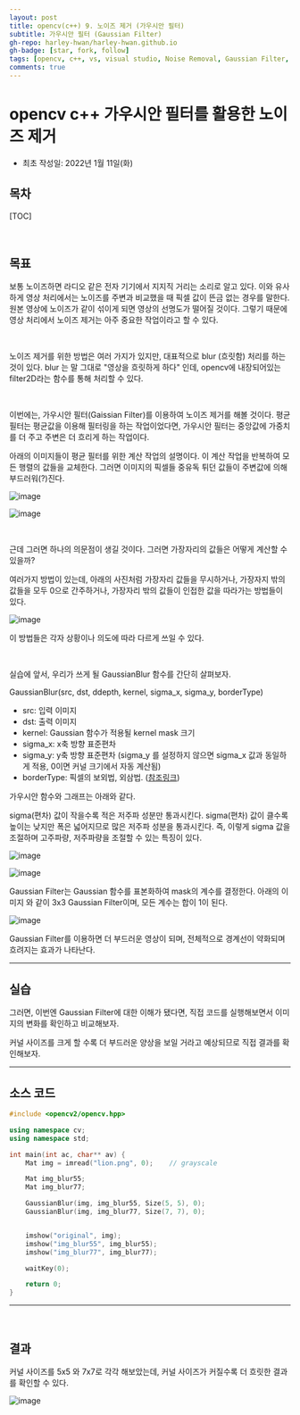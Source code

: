 ```yaml
---
layout: post
title: opencv(c++) 9. 노이즈 제거 (가우시안 필터)
subtitle: 가우시안 필터 (Gaussian Filter)
gh-repo: harley-hwan/harley-hwan.github.io
gh-badge: [star, fork, follow]
tags: [opencv, c++, vs, visual studio, Noise Removal, Gaussian Filter, Gaussian Blur]
comments: true
---
```


# opencv c++ 가우시안 필터를 활용한 노이즈 제거

- 최초 작성일: 2022년 1월 11일(화)

## 목차

[TOC]

<br/>

## 목표

보통 노이즈하면 라디오 같은 전자 기기에서 지지직 거리는 소리로 알고 있다.
이와 유사하게 영상 처리에서는 노이즈를 주변과 비교했을 때 픽셀 값이 뜬금 없는 경우를 말한다.
원본 영상에 노이즈가 같이 섞이게 되면 영상의 선명도가 떨어질 것이다.
그렇기 때문에 영상 처리에서 노이즈 제거는 아주 중요한 작업이라고 할 수 있다.

<br/>

노이즈 제거를 위한 방법은 여러 가지가 있지만, 대표적으로 blur (흐릿함) 처리를 하는 것이 있다.
blur 는 말 그대로 "영상을 흐릿하게 하다" 인데, opencv에 내장되어있는 filter2D라는 함수를 통해 처리할 수 있다.

<br/>

이번에는, 가우시안 필터(Gaissian Filter)를 이용하여 노이즈 제거를 해볼 것이다.
평균 필터는 평균값을 이용해 필터링을 하는 작업이었다면,
가우시안 필터는 중앙값에 가중치를 더 주고 주변은 더 흐리게 하는 작업이다.

아래의 이미지들이 평균 필터를 위한 계산 작업의 설명이다. 이 계산 작업을 반복하여 모든 행렬의 값들을 교체한다.
그러면 이미지의 픽셀들 중유독 튀던 값들이 주변값에 의해 부드러워(?)진다.

![image](https://user-images.githubusercontent.com/68185569/148881478-e4d0df32-cb19-4f78-a85a-12c1b9d93886.png)

![image](https://user-images.githubusercontent.com/68185569/148881663-98099297-e1d4-4856-b071-b5f3ec72e789.png)

<br/>

근데 그러면 하나의 의문점이 생길 것이다. 그러면 가장자리의 값들은 어떻게 계산할 수 있을까?

여러가지 방법이 있는데, 아래의 사진처럼 가장자리 값들을 무시하거나, 가장자지 밖의 값들을 모두 0으로 간주하거나, 가장자리 밖의 값들이 인접한 값을 따라가는 방법들이 있다.

![image](https://user-images.githubusercontent.com/68185569/148882162-616e6800-a9ac-4c3e-bf67-7835be0bfd1b.png)

이 방법들은 각자 상황이나 의도에 따라 다르게 쓰일 수 있다.

<br/>

실습에 앞서, 우리가 쓰게 될 GaussianBlur 함수를 간단히 살펴보자.

GaussianBlur(src, dst, ddepth, kernel, sigma_x, sigma_y, borderType)
- src: 입력 이미지
- dst: 출력 이미지
- kernel: Gaussian 함수가 적용될 kernel mask 크기
- sigma_x: x축 방향 표준편차
- sigma_y: y축 방향 표준편차 (sigma_y 를 설정하지 않으면 sigma_x 값과 동일하게 적용, 0이면 커널 크기에서 자동 계산됨)
- borderType: 픽셀의 보외법, 외삼법. ([참조링크](https://docs.opencv.org/2.4/modules/imgproc/doc/filtering.html?highlight=filter2d#int%20borderInterpolate%28int%20p,%20int%20len,%20int%20borderType%29, "link"))

가우시안 함수와 그래프는 아래와 같다.

sigma(편차) 값이 작을수록 적은 저주파 성분만 통과시킨다. 
sigma(편차) 값이 클수록 높이는 낮지만 폭은 넓어지므로 많은 저주파 성분을 통과시킨다.
즉, 이렇게 sigma 값을 조절하며 고주파량, 저주파량을 조절할 수 있는 특징이 있다.

![image](https://user-images.githubusercontent.com/68185569/148894671-1a439f67-aad6-4e40-a03d-c99ab963e63d.png)

![image](https://user-images.githubusercontent.com/68185569/148894976-3061e894-9930-46bb-9426-33041c9eb4be.png)

Gaussian Filter는 Gaussian 함수를 표본화하여 mask의 계수를 결정한다.
아래의 이미지 와 같이 3x3 Gaussian Filter이며, 모든 계수는 합이 1이 된다.

![image](https://user-images.githubusercontent.com/68185569/148895593-10b208cf-e6c6-4158-ab29-2512ff2a3186.png)

Gaussian Filter를 이용하면 더 부드러운 영상이 되며, 전체적으로 경계선이 약화되며 흐려지는 효과가 나타난다.

---

## 실습

그러면, 이번엔 Gaussian Filter에 대한 이해가 됐다면, 직접 코드를 실행해보면서 이미지의 변화를 확인하고 비교해보자.

커널 사이즈를 크게 할 수록 더 부드러운 양상을 보일 거라고 예상되므로 직접 결과를 확인해보자.

---

## 소스 코드

```c++
#include <opencv2/opencv.hpp>

using namespace cv;
using namespace std;

int main(int ac, char** av) {
	Mat img = imread("lion.png", 0);	// grayscale

	Mat img_blur55;
	Mat img_blur77;

	GaussianBlur(img, img_blur55, Size(5, 5), 0);
	GaussianBlur(img, img_blur77, Size(7, 7), 0);


	imshow("original", img);
	imshow("img_blur55", img_blur55);
	imshow("img_blur77", img_blur77);

	waitKey(0);

	return 0;
}
```

---

<br/>

## 결과

커널 사이즈를 5x5 와 7x7로 각각 해보았는데, 커널 사이즈가 커질수록 더 흐릿한 결과를 확인할 수 있다.

![image](https://user-images.githubusercontent.com/68185569/148896165-087b6932-210c-43c2-81c6-b327c99ea630.png)
